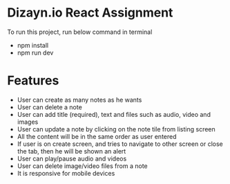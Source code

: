 # Dizayn.io React Assignment

To run this project, run below command in terminal

- npm install
- npm run dev

# Features

- User can create as many notes as he wants
- User can delete a note
- User can add title (required), text and files such as audio, video and images
- User can update a note by clicking on the note tile from listing screen
- All the content will be in the same order as user entered
- If user is on create screen, and tries to navigate to other screen or close the tab, then he will be shown an alert
- User can play/pause audio and videos
- User can delete image/video files from a note
- It is responsive for mobile devices
